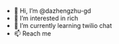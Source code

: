 - 👋 Hi, I’m @dazhengzhu-gd
- 👀 I’m interested in rich
- 🌱 I’m currently learning twilio chat
- 📫 Reach me

<!---
dazhengzhu-gd/dazhengzhu-gd is a ✨ special ✨ repository because its `README.md` (this file) appears on your GitHub profile.
You can click the Preview link to take a look at your changes.
--->
